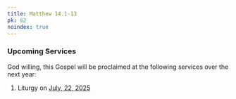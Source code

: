 ```yaml
---
title: Matthew 14.1-13
pk: 62
noindex: true
---
```


### Upcoming Services

God willing, this Gospel will be proclaimed at the following services over the next year:


1. Liturgy on [July, 22, 2025](https://orthocal.info/readings/gregorian/2025/07/22/)
